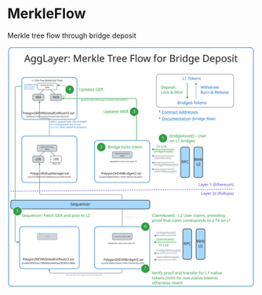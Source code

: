 # MerkleFlow
Merkle tree flow through bridge deposit

![Local Image](assets/MerkleFlow.svg "Merke Tree Flow")
